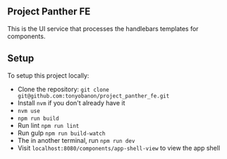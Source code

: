 
## Project Panther FE

This is the UI service that processes the handlebars templates for components.

## Setup
To setup this project locally:
- Clone the repository:
 `git clone git@github.com:tonyobanon/project_panther_fe.git`
- Install `nvm` if you don't already have it
- `nvm use`
- `npm run build`
- Run lint `npm run lint`
- Run gulp `npm run build-watch`
- The in another terminal, run `npm run dev`
- Visit `localhost:8080/components/app-shell-view` to view the app shell
